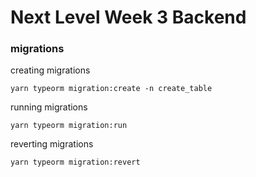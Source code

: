 # Next Level Week 3 Backend

### migrations

creating migrations
```
yarn typeorm migration:create -n create_table
```

running migrations
```
yarn typeorm migration:run
```

reverting migrations
```
yarn typeorm migration:revert
```
